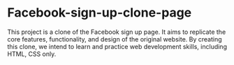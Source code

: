 # Facebook-sign-up-clone-page
This project is a clone of the Facebook sign up page. It aims to replicate the core features, functionality, and design of the original website. By creating this clone, we intend to learn and practice web development skills, including HTML, CSS only.
